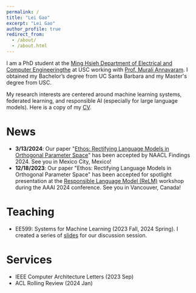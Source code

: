 ```yaml
---
permalink: /
title: "Lei Gao"
excerpt: "Lei Gao"
author_profile: true
redirect_from: 
  - /about/
  - /about.html
---
```


I am a PhD student at the [Ming Hsieh Department of Electrical and Computer Engineeringthe](https://minghsiehece.usc.edu/) at USC working with [Prof. Murali Annavaram](http://scip-lab.usc.edu/). I obtained my Bachelor’s degree from UC Santa Barbara and my Master's degree from USC. 

My research interests are centered around machine learning systems, federated learning, and responsible AI (especially for large language models). Here is a copy of my [CV](https://leigao97.github.io/leigao.github.io//files/LeiGaoCV.pdf).

# News
* **3/13/2024**: Our paper "[Ethos: Rectifying Language Models in Orthogonal Parameter Space](https://arxiv.org/abs/2403.08994)" has been accepted by NAACL Findings 2024. See you in Mexico City, Mexico!
* **12/18/2023**: Our paper "Ethos: Rectifying Language Models in Orthogonal Parameter Space" has been accepted for spotlight presentation at the [Responsible Language Model (ReLM)](https://sites.google.com/vectorinstitute.ai/relm2024/schedule?authuser=0) workshop during the AAAI 2024 conference. See you in Vancouver, Canada! 

# Teaching
* EE599: Systems for Machine Learning (2023 Fall, 2024 Spring). I created a series of [slides](https://drive.google.com/drive/folders/1-O5gVVR6GCFEz3ShQbHKn4ATEo1BcmIT?usp=sharing) for our discussion session. 

# Services
* IEEE Computer Architecture Letters (2023 Sep)
* ACL Rolling Review (2024 Jan)